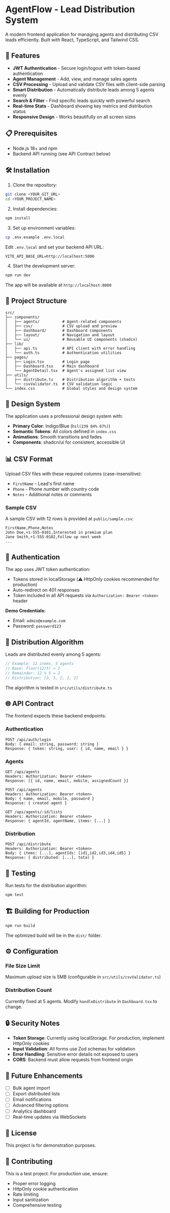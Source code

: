 # AgentFlow - Lead Distribution System

A modern frontend application for managing agents and distributing CSV leads efficiently. Built with React, TypeScript, and Tailwind CSS.

## 🚀 Features

- **JWT Authentication** - Secure login/logout with token-based authentication
- **Agent Management** - Add, view, and manage sales agents
- **CSV Processing** - Upload and validate CSV files with client-side parsing
- **Smart Distribution** - Automatically distribute leads among 5 agents evenly
- **Search & Filter** - Find specific leads quickly with powerful search
- **Real-time Stats** - Dashboard showing key metrics and distribution status
- **Responsive Design** - Works beautifully on all screen sizes

## 📋 Prerequisites

- Node.js 18+ and npm
- Backend API running (see API Contract below)

## 🛠️ Installation

1. Clone the repository:
```bash
git clone <YOUR_GIT_URL>
cd <YOUR_PROJECT_NAME>
```

2. Install dependencies:
```bash
npm install
```

3. Set up environment variables:
```bash
cp .env.example .env.local
```

Edit `.env.local` and set your backend API URL:
```
VITE_API_BASE_URL=http://localhost:5000
```

4. Start the development server:
```bash
npm run dev
```

The app will be available at `http://localhost:8080`

## 📁 Project Structure

```
src/
├── components/
│   ├── agents/          # Agent-related components
│   ├── csv/             # CSV upload and preview
│   ├── dashboard/       # Dashboard components
│   ├── layout/          # Navigation and layout
│   └── ui/              # Reusable UI components (shadcn)
├── lib/
│   ├── api.ts           # API client with error handling
│   └── auth.ts          # Authentication utilities
├── pages/
│   ├── Login.tsx        # Login page
│   ├── Dashboard.tsx    # Main dashboard
│   └── AgentDetail.tsx  # Agent's assigned list view
├── utils/
│   ├── distribute.ts    # Distribution algorithm + tests
│   └── csvValidator.ts  # CSV validation logic
└── index.css            # Global styles and design system
```

## 🎨 Design System

The application uses a professional design system with:
- **Primary Color**: Indigo/Blue (`hsl(239 84% 67%)`)
- **Semantic Tokens**: All colors defined in `index.css`
- **Animations**: Smooth transitions and fades
- **Components**: shadcn/ui for consistent, accessible UI

## 📊 CSV Format

Upload CSV files with these required columns (case-insensitive):
- `FirstName` - Lead's first name
- `Phone` - Phone number with country code
- `Notes` - Additional notes or comments

### Sample CSV

A sample CSV with 12 rows is provided at `public/sample.csv`:
```csv
FirstName,Phone,Notes
John Doe,+1-555-0101,Interested in premium plan
Jane Smith,+1-555-0102,Follow up next week
...
```

## 🔐 Authentication

The app uses JWT token authentication:
- Tokens stored in localStorage (⚠️ HttpOnly cookies recommended for production)
- Auto-redirect on 401 responses
- Token included in all API requests via `Authorization: Bearer <token>` header

**Demo Credentials:**
- Email: `admin@example.com`
- Password: `password123`

## 🔄 Distribution Algorithm

Leads are distributed evenly among 5 agents:

```typescript
// Example: 12 items, 5 agents
// Base: floor(12/5) = 2
// Remainder: 12 % 5 = 2
// Distribution: [3, 3, 2, 2, 2]
```

The algorithm is tested in `src/utils/distribute.ts`

## 🌐 API Contract

The frontend expects these backend endpoints:

### Authentication
```
POST /api/auth/login
Body: { email: string, password: string }
Response: { token: string, user: { id, name, email } }
```

### Agents
```
GET /api/agents
Headers: Authorization: Bearer <token>
Response: [{ id, name, email, mobile, assignedCount }]

POST /api/agents
Headers: Authorization: Bearer <token>
Body: { name, email, mobile, password }
Response: { created agent }

GET /api/agents/:id/lists
Headers: Authorization: Bearer <token>
Response: { agentId, agentName, items: [...] }
```

### Distribution
```
POST /api/distribute
Headers: Authorization: Bearer <token>
Body: { items: [...], agentIds: [id1,id2,id3,id4,id5] }
Response: { distributed: [...], total }
```

## 🧪 Testing

Run tests for the distribution algorithm:
```bash
npm test
```

## 🏗️ Building for Production

```bash
npm run build
```

The optimized build will be in the `dist/` folder.

## ⚙️ Configuration

### File Size Limit
Maximum upload size is 5MB (configurable in `src/utils/csvValidator.ts`)

### Distribution Count
Currently fixed at 5 agents. Modify `handleDistribute` in `Dashboard.tsx` to change.

## 🔒 Security Notes

- **Token Storage**: Currently using localStorage. For production, implement HttpOnly cookies
- **Input Validation**: All forms use Zod schemas for validation
- **Error Handling**: Sensitive error details not exposed to users
- **CORS**: Backend must allow requests from frontend origin

## 🎯 Future Enhancements

- [ ] Bulk agent import
- [ ] Export distributed lists
- [ ] Email notifications
- [ ] Advanced filtering options
- [ ] Analytics dashboard
- [ ] Real-time updates via WebSockets

## 📝 License

This project is for demonstration purposes.

## 🤝 Contributing

This is a test project. For production use, ensure:
- Proper error logging
- HttpOnly cookie authentication
- Rate limiting
- Input sanitization
- Comprehensive testing

